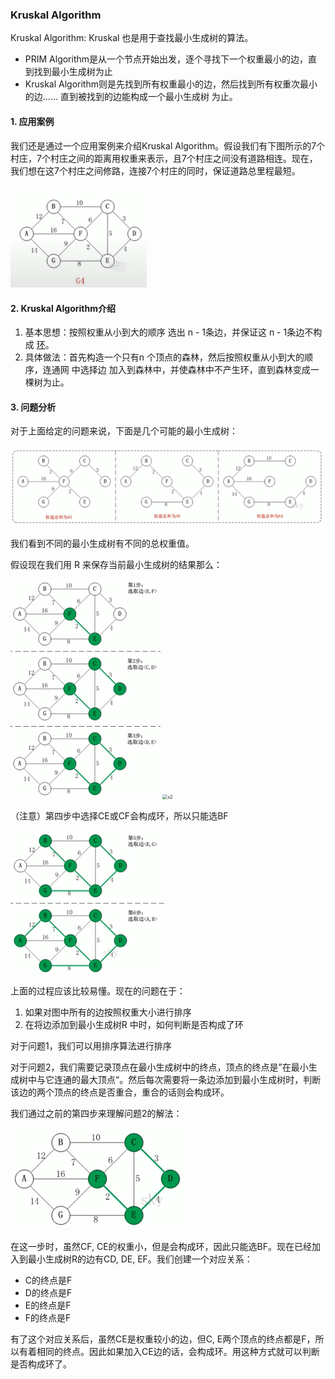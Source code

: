 ### Kruskal Algorithm

Kruskal Algorithm: Kruskal 也是用于查找最小生成树的算法。
* PRIM Algorithm是从一个节点开始出发，逐个寻找下一个权重最小的边，直到找到最小生成树为止
* Kruskal Algorithm则是先找到所有权重最小的边，然后找到所有权重次最小的边…… 直到被找到的边能构成一个最小生成树 为止。

#### 1. 应用案例

我们还是通过一个应用案例来介绍Kruskal Algorithm。假设我们有下图所示的7个村庄，7个村庄之间的距离用权重来表示，且7个村庄之间没有道路相连。现在，我们想在这7个村庄之间修路，连接7个村庄的同时，保证道路总里程最短。

<img src="../Kruskal/graph.png" alt="graph" style="zoom: 67%;" />

#### 2. Kruskal Algorithm介绍

1. 基本思想：按照权重从小到大的顺序 选出 n - 1条边，并保证这 n - 1条边不构成 [环](https://zh.wikipedia.org/wiki/%E7%92%B0_(%E5%9C%96%E8%AB%96))。
2. 具体做法：首先构造一个只有n 个顶点的森林，然后按照权重从小到大的顺序，连通网 中选择边 加入到森林中，并使森林中不产生环，直到森林变成一棵树为止。

#### 3. 问题分析

对于上面给定的问题来说，下面是几个可能的最小生成树：

![results](../Kruskal/results.jpg)

我们看到不同的最小生成树有不同的总权重值。

假设现在我们用 R 来保存当前最小生成树的结果那么：

<img src="../Kruskal/s1.jpg" alt="s1" style="zoom:50%;" />

<img src="D:\LANGUAGE\IntelliJUltimate\JavaDataStructAlgor\yinghai\Algorithm\src\Kruskal\s2.jpg" alt="s2" style="zoom:50%;" />

（注意）第四步中选择CE或CF会构成环，所以只能选BF

<img src="../Kruskal/s3.jpg" alt="s3" style="zoom:50%;" />

上面的过程应该比较易懂。现在的问题在于：

1. 如果对图中所有的边按照权重大小进行排序
2. 在将边添加到最小生成树R 中时，如何判断是否构成了环

对于问题1，我们可以用排序算法进行排序

对于问题2，我们需要记录顶点在最小生成树中的终点，顶点的终点是”在最小生成树中与它连通的最大顶点“。然后每次需要将一条边添加到最小生成树时，判断该边的两个顶点的终点是否重合，重合的话则会构成环。

我们通过之前的第四步来理解问题2的解法：

<img src="../Kruskal/q1.jpg" alt="q1" style="zoom:50%;" />

在这一步时，虽然CF, CE的权重小，但是会构成环，因此只能选BF。现在已经加入到最小生成树R的边有CD, DE, EF。我们创建一个对应关系：

* C的终点是F
* D的终点是F
* E的终点是F
* F的终点是F

有了这个对应关系后，虽然CE是权重较小的边，但C, E两个顶点的终点都是F，所以有着相同的终点。因此如果加入CE边的话，会构成环。用这种方式就可以判断是否构成环了。















